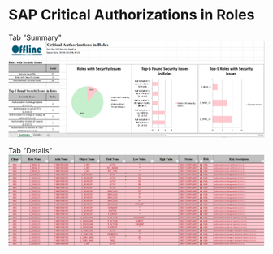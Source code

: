 # SAP Critical Authorizations in Roles

Tab "Summary"
![Screenshot](./img/roles_page1.png)

Tab "Details"
![Screenshot](./img/roles_page2.png)